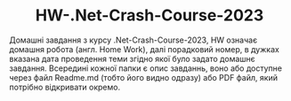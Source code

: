 <center>
  
# HW-.Net-Crash-Course-2023
  
</center>
Домашні завдання з курсу .Net-Crash-Course-2023, HW означає домашня робота (англ. Home Work), далі порадковий номер, в дужках вказана дата проведення теми згідно якої було задато домашнє завдання. 
Всередині кожної папки є опис завданнь, воно або доступне через файл Readme.md (тобто його видно одразу) або PDF файл, який потрібно відкривати окремо.
